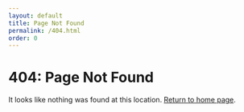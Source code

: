 ```yaml
---
layout: default
title: Page Not Found
permalink: /404.html
order: 0
---
```


<div class="container container-full-width notice">
  <div class="post">
    <h1 class="heading-2">404: Page Not Found</h1>
    <p>It looks like nothing was found at this location. <a href="{{ site.baseurl }}/">Return to home page</a>.</p>
  </div>
</div>
